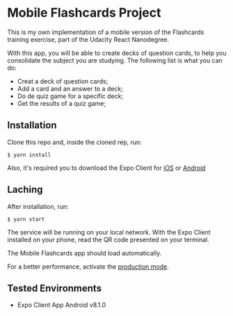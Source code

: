 # Mobile Flashcards Project

This is my own implementation of a mobile version of the Flashcards training exercise, part of the Udacity React Nanodegree.

With this app, you will be able to create decks of question cards, to help you consolidate the subject you are studying. The following list is what you can do:

- Creat a deck of question cards;
- Add a card and an answer to a deck;
- Do de quiz game for a specific deck;
- Get the results of a quiz game;

## Installation

Clone this repo and, inside the cloned rep, run:

    $ yarn install

Also, it's required you to download the Expo Client for [iOS](https://itunes.apple.com/us/app/expo-client/id982107779) or [Android](https://play.google.com/store/apps/details?id=host.exp.exponent&hl=en_US)

## Laching

After installation, run:

    $ yarn start

The service will be running on your local network. With the Expo Client installed on your phone, read the QR code presented on your terminal.

The Mobile Flashcards app should load automatically.

For a better performance, activate the [production mode](https://docs.expo.io/versions/latest/workflow/development-mode/).

## Tested Environments

- Expo Client App Android v8.1.0